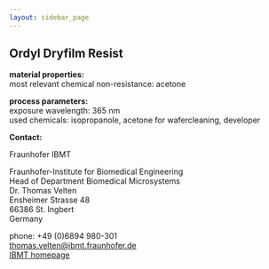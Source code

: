 ```yaml
---
layout: sidebar_page
---
```


## Ordyl Dryfilm Resist

__material properties:__  	
most relevant chemical non-resistance:	acetone  



__process parameters:__  	
exposure wavelength:	365 nm  
used chemicals:	isopropanole, acetone for wafercleaning, developer
<!--break-->
__Contact:__

Fraunhofer IBMT

Fraunhofer-Institute for Biomedical Engineering  
Head of Department Biomedical Microsystems  
Dr. Thomas Velten  
Ensheimer Strasse 48   
66386 St. Ingbert   
Germany  

phone: +49 (0)6894 980-301   
thomas.velten@ibmt.fraunhofer.de  
[IBMT homepage](http://www.ibmt.fraunhofer.de/fhg/ibmt_en/biomedical_engineering/biomedical_microsystems/microsensors_microfluidics/index.jsp)